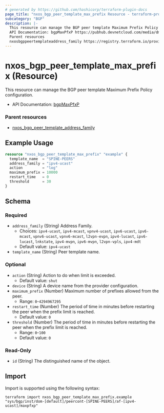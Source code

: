 ```yaml
---
# generated by https://github.com/hashicorp/terraform-plugin-docs
page_title: "nxos_bgp_peer_template_max_prefix Resource - terraform-provider-nxos"
subcategory: "BGP"
description: |-
  This resource can manage the BGP peer template Maximum Prefix Policy configuration.
  API Documentation: bgpMaxPfxP https://pubhub.devnetcloud.com/media/dme-docs-10-2-2/docs/Routing%20and%20Forwarding/bgp:MaxPfxP/
  Parent resources
  nxosbgppeertemplateaddress_family https://registry.terraform.io/providers/netascode/nxos/latest/docs/resources/bgp_peer_template_address_family
---
```


# nxos_bgp_peer_template_max_prefix (Resource)

This resource can manage the BGP peer template Maximum Prefix Policy configuration.

- API Documentation: [bgpMaxPfxP](https://pubhub.devnetcloud.com/media/dme-docs-10-2-2/docs/Routing%20and%20Forwarding/bgp:MaxPfxP/)

### Parent resources

- [nxos_bgp_peer_template_address_family](https://registry.terraform.io/providers/netascode/nxos/latest/docs/resources/bgp_peer_template_address_family)

## Example Usage

```terraform
resource "nxos_bgp_peer_template_max_prefix" "example" {
  template_name  = "SPINE-PEERS"
  address_family = "ipv4-ucast"
  action         = "log"
  maximum_prefix = 10000
  restart_time   = 0
  threshold      = 30
}
```

<!-- schema generated by tfplugindocs -->
## Schema

### Required

- `address_family` (String) Address Family.
  - Choices: `ipv4-ucast`, `ipv4-mcast`, `vpnv4-ucast`, `ipv6-ucast`, `ipv6-mcast`, `vpnv6-ucast`, `vpnv6-mcast`, `l2vpn-evpn`, `ipv4-lucast`, `ipv6-lucast`, `lnkstate`, `ipv4-mvpn`, `ipv6-mvpn`, `l2vpn-vpls`, `ipv4-mdt`
  - Default value: `ipv4-ucast`
- `template_name` (String) Peer template name.

### Optional

- `action` (String) Action to do when limit is exceeded.
  - Default value: `shut`
- `device` (String) A device name from the provider configuration.
- `maximum_prefix` (Number) Maximum number of prefixes allowed from the peer.
  - Range: `0`-`4294967295`
- `restart_time` (Number) The period of time in minutes before restarting the peer when the prefix limit is reached.
  - Default value: `0`
- `threshold` (Number) The period of time in minutes before restarting the peer when the prefix limit is reached.
  - Range: `0`-`100`
  - Default value: `0`

### Read-Only

- `id` (String) The distinguished name of the object.

## Import

Import is supported using the following syntax:

```shell
terraform import nxos_bgp_peer_template_max_prefix.example "sys/bgp/inst/dom-[default]/peercont-[SPINE-PEERS]/af-[ipv4-ucast]/maxpfxp"
```
